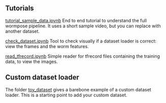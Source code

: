 ## Tutorials


[tutorial_sample_data.ipynb](https://github.com/iteal/wormpose/blob/master/examples/tutorial_sample_data.ipynb) End to end tutorial to understand the full wormpose pipeline. It uses a short sample video, but you can replace with another dataset.

[check_dataset.ipynb](https://github.com/iteal/wormpose/blob/master/examples/check_dataset.ipynb) Tool to check visually if a dataset loader is correct: view the frames and the worm features. 

[read_tfrecord.ipynb](https://github.com/iteal/wormpose/blob/master/examples/read_tfrecord.ipynb) Simple reader for tfrecord files containing the training data, to view the images.

## Custom dataset loader
The folder [toy_dataset](toy_dataset) gives a barebone example of a custom dataset loader. This is a starting point to add your custom dataset.